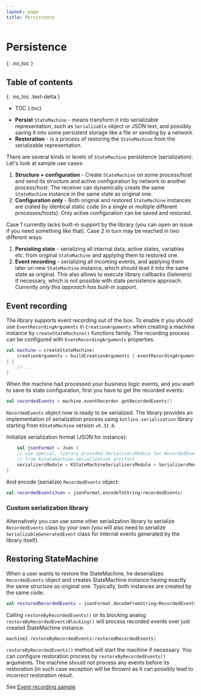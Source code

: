 ```yaml
---
layout: page
title: Persistence
---
```


# Persistence
{: .no_toc }

## Table of contents
{: .no_toc .text-delta }

- TOC
{:toc}

* **Persist** `StateMachine` - means transform it into serializable representation, such as `Serializable` object or
  JSON text, and possibly saving it into some persistent storage like a file or sending by a network.
* **Restoration** - is a process of restoring the `StateMachine` from the serializable representation.

There are several kinds or levels of `StateMachine` persistence (serialization). Let's look at sample use cases:

1) **Structure + configuration** - Create `StateMachine` on some process/host and send its structure and
   active configuration by network to another process/host.
   The receiver can dynamically create the same `StateMachine` instance in the same state as original one.
2) **Configuration only** - Both original and restored `StateMachine` instances are crated by identical static code
   (in a single or multiple different processes/hosts). Only active configuration can be saved and restored.

Case 1 currently lacks built-in support by the library (you can open an issue if you need something like that).
Case 2 in turn may be reached in two different ways:

1) **Persisting state** - serializing all internal data, active states, variables etc. from original `StateMachine` and
   applying them to restored one.
2) **Event recording** - serializing all incoming events, and applying them later on new `StateMachine` instance,
   which should lead it into the same state as original. This also allows to execute library callbacks (listeners)
   if necessary, which is not possible with state persistence approach.
   _Currently only this approach has built-in support._

## Event recording

The library supports event recording out of the box. To enable it you should use `EventRecordingArguments` in
`CreationArguments` when creating a machine instance by `createStateMachine()` functions family. The recording process
can be configured with `EventRecordingArguments` properties.

```kotlin
val machine = createStateMachine(
    creationArguments = buildCreationArguments { eventRecordingArguments = buildEventRecordingArguments {} }
) {
    // ...
}
```

When the machine had processed your business logic events, and you want to save its state configuration, first you have
to get the recorded events:

```kotlin
val recordedEvents = machine.eventRecorder.getRecordedEvents()
```

`RecordedEvents` object now is ready to be serialized. The library provides an implementation
of serialization process using `kotlinx.serialization` library starting from `KStateMachine` version `v0.32.0`.

Initialize serialization format (JSON for instance):

```kotlin
    val jsonFormat = Json {
    // use special, library provided SerializersModule for RecordedEvents and its internals
    // from kstatemachine-serialization artifact
    serializersModule = KStateMachineSerializersModule + SerializersModule { /* ... */ }
}
```

And encode (serialize) `RecordedEvents` object:

```kotlin
val recordedEventsJson = jsonFormat.encodeToString(recordedEvents)
```

### Custom serialization library

Alternatively you can use some other serialization library to serialize `RecordedEvents` class by your own
(you will also need to serialize `SerializableGeneratedEvent` class for internal events generated by the library
itself).

## Restoring StateMachine

When a user wants to restore the StateMachine, he deserializes `RecordedEvents` object and
creates StateMachine instance having exactly the same structure as original one.
Typically, both instances are created by the same code.

```kotlin
val restoredRecordedEvents = jsonFormat.decodeFromString<RecordedEvents>(recordedEventsJson)
```

Calling `restoreByRecordedEvents()` or its blocking analog `restoreByRecordedEventsBlocking()` will process
recorded events over just created StateMachine instance.

```kotlin
machine2.restoreByRecordedEvents(restoredRecordedEvents)
```

`restoreByRecordedEvents()` method will start the machine if necessary.
You can configure restoration process by `restoreByRecordedEvents()` arguments.
The machine should not process any events before its restoration (in such case exception will be thrown) as
it can possibly lead to incorrect restoration result.

See [Event recording sample](https://github.com/KStateMachine/kstatemachine/tree/master/samples/src/commonMain/kotlin/ru/nsk/samples/SerializationEventRecordingSample.kt)